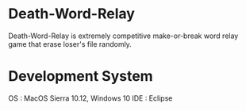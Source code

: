 # Death-Word-Relay
Death-Word-Relay is extremely competitive make-or-break word relay game that erase loser's file randomly.

# Development System
OS : MacOS Sierra 10.12, Windows 10
IDE : Eclipse
